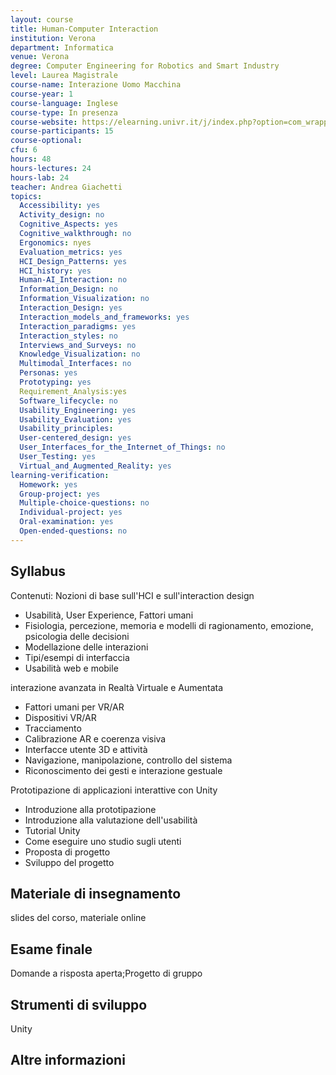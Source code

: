 ```yaml
---
layout: course
title: Human-Computer Interaction
institution: Verona
department: Informatica
venue: Verona
degree: Computer Engineering for Robotics and Smart Industry
level: Laurea Magistrale
course-name: Interazione Uomo Macchina
course-year: 1
course-language: Inglese
course-type: In presenza
course-website: https://elearning.univr.it/j/index.php?option=com_wrapper&Itemid=60&url=/sso/accedi_e.php?go=/e/course/view.php?id=2009
course-participants: 15
course-optional: 
cfu: 6
hours: 48
hours-lectures: 24
hours-lab: 24
teacher: Andrea Giachetti
topics: 
  Accessibility: yes 
  Activity_design: no 
  Cognitive_Aspects: yes
  Cognitive_walkthrough: no 
  Ergonomics: nyes 
  Evaluation_metrics: yes 
  HCI_Design_Patterns: yes 
  HCI_history: yes 
  Human-AI_Interaction: no 
  Information_Design: no 
  Information_Visualization: no 
  Interaction_Design: yes 
  Interaction_models_and_frameworks: yes 
  Interaction_paradigms: yes 
  Interaction_styles: no 
  Interviews_and_Surveys: no 
  Knowledge_Visualization: no 
  Multimodal_Interfaces: no 
  Personas: yes 
  Prototyping: yes 
  Requirement_Analysis:yes 
  Software_lifecycle: no 
  Usability_Engineering: yes 
  Usability_Evaluation: yes 
  Usability_principles:   
  User-centered_design: yes
  User_Interfaces_for_the_Internet_of_Things: no 
  User_Testing: yes 
  Virtual_and_Augmented_Reality: yes
learning-verification: 
  Homework: yes 
  Group-project: yes 
  Multiple-choice-questions: no 
  Individual-project: yes
  Oral-examination: yes 
  Open-ended-questions: no 
---
```



## Syllabus 
Contenuti:
Nozioni di base sull'HCI e sull'interaction design
- Usabilità, User Experience, Fattori umani
- Fisiologia, percezione, memoria e modelli di ragionamento, emozione,
psicologia delle decisioni
- Modellazione delle interazioni
- Tipi/esempi di interfaccia
- Usabilità web e mobile

interazione avanzata in Realtà Virtuale e Aumentata
- Fattori umani per VR/AR
- Dispositivi VR/AR
- Tracciamento
- Calibrazione AR e coerenza visiva
- Interfacce utente 3D e attività
- Navigazione, manipolazione, controllo del sistema
- Riconoscimento dei gesti e interazione gestuale

Prototipazione di applicazioni interattive con Unity
- Introduzione alla prototipazione
- Introduzione alla valutazione dell'usabilità
- Tutorial Unity
- Come eseguire uno studio sugli utenti
- Proposta di progetto
- Sviluppo del progetto 


## Materiale di insegnamento 
slides del corso, materiale online


## Esame finale 
Domande a risposta aperta;Progetto di gruppo

## Strumenti di sviluppo 
Unity

## Altre informazioni 
